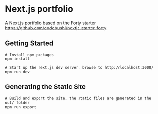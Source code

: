 # Next.js portfolio
A Next.js portfolio based on the Forty starter https://github.com/codebushi/nextjs-starter-forty


## Getting Started

```
# Install npm packages
npm install

# Start up the next.js dev server, browse to http://localhost:3000/
npm run dev
```

## Generating the Static Site

```
# Build and export the site, the static files are generated in the out/ folder
npm run export
```
